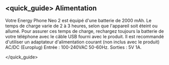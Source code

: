 ## <quick_guide> Alimentation

Votre Energy Phone Neo 2 est équipé d'une batterie de 2000 mAh. Le temps de charge varie de 2 à 3 heures, selon que l'appareil soit éteint ou allumé. Pour assurer ces temps de charge, rechargez toujours la batterie de votre téléphone avec le câble USB fourni avec le produit. Il est recommandé d'utiliser un adaptateur d'alimentation courant (non inclus avec le produit) AC/DC (Europlug) Entrée : 100-240VAC 50-60Hz. Sorties : 5V 1A.

</quick_guide>
